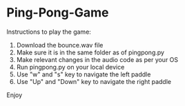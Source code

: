 # Ping-Pong-Game
Instructions to play the game:

  1. Download the bounce.wav file
  2. Make sure it is in the same folder as of pingpong.py
  3. Make relevant changes in the audio code as per your OS
  4. Run pingpong.py on your local device
  5. Use "w" and "s" key to navigate the left paddle
  6. Use "Up" and "Down" key to navigate the right paddle
  
Enjoy
